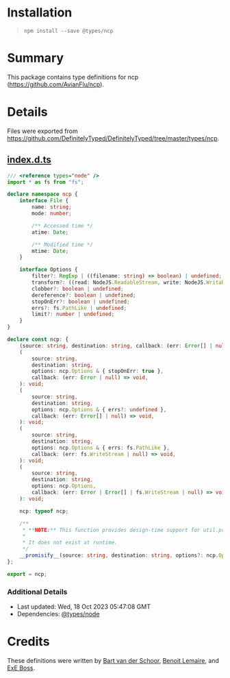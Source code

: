 # Installation
> `npm install --save @types/ncp`

# Summary
This package contains type definitions for ncp (https://github.com/AvianFlu/ncp).

# Details
Files were exported from https://github.com/DefinitelyTyped/DefinitelyTyped/tree/master/types/ncp.
## [index.d.ts](https://github.com/DefinitelyTyped/DefinitelyTyped/tree/master/types/ncp/index.d.ts)
````ts
/// <reference types="node" />
import * as fs from "fs";

declare namespace ncp {
    interface File {
        name: string;
        mode: number;

        /** Accessed time */
        atime: Date;

        /** Modified time */
        mtime: Date;
    }

    interface Options {
        filter?: RegExp | ((filename: string) => boolean) | undefined;
        transform?: ((read: NodeJS.ReadableStream, write: NodeJS.WritableStream, file: File) => void) | undefined;
        clobber?: boolean | undefined;
        dereference?: boolean | undefined;
        stopOnErr?: boolean | undefined;
        errs?: fs.PathLike | undefined;
        limit?: number | undefined;
    }
}

declare const ncp: {
    (source: string, destination: string, callback: (err: Error[] | null) => void): void;
    (
        source: string,
        destination: string,
        options: ncp.Options & { stopOnErr: true },
        callback: (err: Error | null) => void,
    ): void;
    (
        source: string,
        destination: string,
        options: ncp.Options & { errs?: undefined },
        callback: (err: Error[] | null) => void,
    ): void;
    (
        source: string,
        destination: string,
        options: ncp.Options & { errs: fs.PathLike },
        callback: (err: fs.WriteStream | null) => void,
    ): void;
    (
        source: string,
        destination: string,
        options: ncp.Options,
        callback: (err: Error | Error[] | fs.WriteStream | null) => void,
    ): void;

    ncp: typeof ncp;

    /**
     * **NOTE:** This function provides design-time support for util.promisify.
     *
     * It does not exist at runtime.
     */
    __promisify__(source: string, destination: string, options?: ncp.Options): Promise<void>;
};

export = ncp;

````

### Additional Details
 * Last updated: Wed, 18 Oct 2023 05:47:08 GMT
 * Dependencies: [@types/node](https://npmjs.com/package/@types/node)

# Credits
These definitions were written by [Bart van der Schoor](https://github.com/bartvds), [Benoit Lemaire](https://github.com/belemaire), and [ExE Boss](https://github.com/ExE-Boss).
